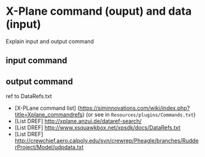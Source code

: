 # X-Plane command (ouput) and data (input)

Explain input and output command


## input command



## output command

ref to DataRefs.txt


- [X-PLane command list] (https://siminnovations.com/wiki/index.php?title=Xplane_commandrefs) (or see in `Resources/plugins/Commands.txt`)
- [List DREF] http://xplane.anzui.de/dataref-search/
- [List DREF] http://www.xsquawkbox.net/xpsdk/docs/DataRefs.txt
- [List DREF] http://crewchief.aero.calpoly.edu/svn/crewrep/Pheagle/branches/RudderProject/Model/udpdata.txt
